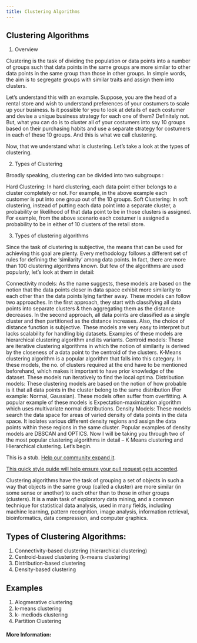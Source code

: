 ```yaml
---
title: Clustering Algorithms
---
```

## Clustering Algorithms

1. Overview

Clustering is the task of dividing the population or data points into a number of groups such that data points in the same groups are more similar to other data points in the same group than those in other groups. In simple words, the aim is to segregate groups with similar traits and assign them into clusters.

Let’s understand this with an example. Suppose, you are the head of a rental store and wish to understand preferences of your costumers to scale up your business. Is it possible for you to look at details of each costumer and devise a unique business strategy for each one of them? Definitely not. But, what you can do is to cluster all of your costumers into say 10 groups based on their purchasing habits and use a separate strategy for costumers in each of these 10 groups. And this is what we call clustering.

Now, that we understand what is clustering. Let’s take a look at the types of clustering.

 

2. Types of Clustering

Broadly speaking, clustering can be divided into two subgroups :

Hard Clustering: In hard clustering, each data point either belongs to a cluster completely or not. For example, in the above example each customer is put into one group out of the 10 groups.
Soft Clustering: In soft clustering, instead of putting each data point into a separate cluster, a probability or likelihood of that data point to be in those clusters is assigned. For example, from the above scenario each costumer is assigned a probability to be in either of 10 clusters of the retail store.
 

3. Types of clustering algorithms

Since the task of clustering is subjective, the means that can be used for achieving this goal are plenty. Every methodology follows a different set of rules for defining the ‘similarity’ among data points. In fact, there are more than 100 clustering algorithms known. But few of the algorithms are used popularly, let’s look at them in detail:

Connectivity models: As the name suggests, these models are based on the notion that the data points closer in data space exhibit more similarity to each other than the data points lying farther away. These models can follow two approaches. In the first approach, they start with classifying all data points into separate clusters & then aggregating them as the distance decreases. In the second approach, all data points are classified as a single cluster and then partitioned as the distance increases. Also, the choice of distance function is subjective. These models are very easy to interpret but lacks scalability for handling big datasets. Examples of these models are hierarchical clustering algorithm and its variants.
Centroid models: These are iterative clustering algorithms in which the notion of similarity is derived by the closeness of a data point to the centroid of the clusters. K-Means clustering algorithm is a popular algorithm that falls into this category. In these models, the no. of clusters required at the end have to be mentioned beforehand, which makes it important to have prior knowledge of the dataset. These models run iteratively to find the local optima.
Distribution models: These clustering models are based on the notion of how probable is it that all data points in the cluster belong to the same distribution (For example: Normal, Gaussian). These models often suffer from overfitting. A popular example of these models is Expectation-maximization algorithm which uses multivariate normal distributions.
Density Models: These models search the data space for areas of varied density of data points in the data space. It isolates various different density regions and assign the data points within these regions in the same cluster. Popular examples of density models are DBSCAN and OPTICS.
Now I will be taking you through two of the most popular clustering algorithms in detail – K Means clustering and Hierarchical clustering. Let’s begin.

This is a stub. <a href='https://github.com/freecodecamp/guides/tree/master/src/pages/machine-learning/clustering-algorithms/index.md' target='_blank' rel='nofollow'>Help our community expand it</a>.

<a href='https://github.com/freecodecamp/guides/blob/master/README.md' target='_blank' rel='nofollow'>This quick style guide will help ensure your pull request gets accepted</a>.

<!-- The article goes here, in GitHub-flavored Markdown. Feel free to add YouTube videos, images, and CodePen/JSBin embeds  -->
Clustering algorithms have the task of grouping a set of objects in such a way that objects in the same group (called a cluster) are more similar (in some sense or another) to each other than to those in other groups (clusters). It is a main task of exploratory data mining, and a common technique for statistical data analysis, used in many fields, including machine learning, pattern recognition, image analysis, information retrieval, bioinformatics, data compression, and computer graphics.

## Types of Clustering Algorithms:
1. Connectivity-based clustering (hierarchical clustering)
2. Centroid-based clustering (k-means clustering)
3. Distribution-based clustering 
4. Density-based clustering 

## Examples 
1. Alogmerative clustering
2. k-means clustering
3. k- mediods clustering
4. Partition Clustering
#### More Information:
<!-- Please add any articles you think might be helpful to read before writing the article -->


